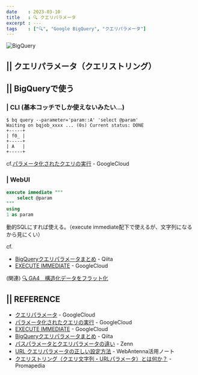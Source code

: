 ```yaml
---
date    : 2023-03-10
title   : 🔍 クエリパラメータ
excerpt : ---
tags    : ["🔍", "Google BigQuery", "クエリパラメータ"]
---
```


![BigQuery](https://cdn-ssl-devio-img.classmethod.jp/wp-content/uploads/2020/09/gcp-eyecatch-bigquery_1200x630.png)

## || クエリパラメータ（クエリストリング）

## || BigQueryで使う
### | CLI (基本コッチでしか使えないみたい...)
```shell
$ bq query --parameter='param::A' 'select @param'
Waiting on bqjob_xxxx ... (0s) Current status: DONE
+-----+
| f0_ |
+-----+
| A   |
+-----+
```
cf.[パラメータ化されたクエリの実行](https://cloud.google.com/bigquery/docs/parameterized-queries?hl=ja) - GoogleCloud

### | WebUI
```SQL
execute immediate """
    select @param
"""
using
1 as param
```
動的SQLにすれば使える。（execute immediate配下で使えるが、文字列になるから見にくい）

cf. 
- [BigQueryクエリパラメータまとめ](https://qiita.com/damassima/items/899c00935594b60c4020) - Qiita
- [EXECUTE IMMEDIATE](https://cloud.google.com/bigquery/docs/reference/standard-sql/scripting?hl=ja#execute_immediate) - GoogleCloud


(関連) [🔍 GA4　構造化データをフラット化](https://gitpress.io/c/bigquery/ga_ga4_get_flaten)



## || REFERENCE
- [クエリパラメータ](https://cloud.google.com/bigquery/docs/reference/standard-sql/lexical?hl=ja#query_parameters) - GoogleCloud
- [パラメータ化されたクエリの実行](https://cloud.google.com/bigquery/docs/parameterized-queries?hl=ja) - GoogleCloud
- [EXECUTE IMMEDIATE](https://cloud.google.com/bigquery/docs/reference/standard-sql/scripting?hl=ja#execute_immediate) - GoogleCloud
- [BigQueryクエリパラメータまとめ](https://qiita.com/damassima/items/899c00935594b60c4020) - Qiita
- [パスパラメータとクエリパラメータの違い](https://zenn.dev/eri_agri/articles/859a3362db8386) - Zenn
- [URL クエリパラメータの正しい設定方法](https://help.webantenna.info/8821/) - WebAntenna活用ノート
- [クエリストリング（クエリ文字列・URLパラメータ）とは何か？](https://ssaits.jp/promapedia/technology/query-string.html) - Promapedia
